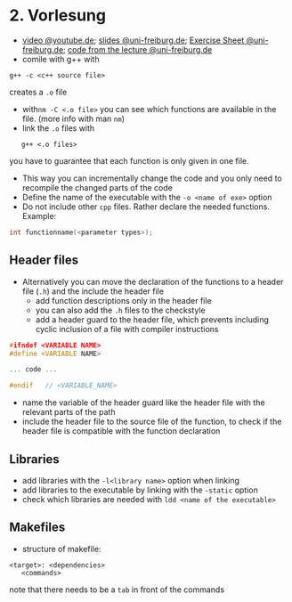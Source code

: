 # 2. Vorlesung

* [video @youtube.de](https://www.youtube.com/embed/H8bEWez9tG8); [slides @uni-freiburg.de](https://daphne.informatik.uni-freiburg.de/ss2016/ProgrammierenCplusplus/svn-public/public/folien/vorlesung-02.pdf); [Exercise Sheet @uni-freiburg.de](https://daphne.informatik.uni-freiburg.de/ss2016/ProgrammierenCplusplus/svn-public/public/uebungen/blatt-02.pdf); [code from the lecture @uni-freiburg.de](https://daphne.informatik.uni-freiburg.de/ss2016/ProgrammierenCplusplus/svn-public/public/code/vorlesung-02/)
* comile with g++ with
```
g++ -c <c++ source file>
```
creates a `.o` file
* with`nm -C <.o file>` you can see which functions are available in the file. (more info with man `nm`)
* link the `.o` files with
```
   g++ <.o files>
```
you have to guarantee that each function is only given in one file.
* This way you can incrementally change the code and you only need to recompile the changed parts of the code
* Define the name of the executable with the `-o <name of exe>` option
* Do not include other `cpp` files. Rather declare the needed functions. Example:
```c++
int functionname(<parameter types>);
```
## Header files
* Alternatively you can move the declaration of the functions to a header file (`.h`) and the include the header file
  * add function descriptions only in the header file
  * you can also add the `.h` files to the checkstyle
  * add a header guard to the header file, which prevents including cyclic inclusion of a file with compiler instructions
```c++
#ifndef <VARIABLE NAME>
#define <VARIABLE NAME>

... code ...

#endif   // <VARIABLE_NAME>
```
  * name the variable of the header guard like the header file with the relevant parts of the path
  * include the header file to the source file of the function, to check if the header file is compatible with the function declaration

## Libraries
* add libraries with the `-l<library name>` option when linking
* add libraries to the executable by linking with the `-static` option
* check which libraries are needed with `ldd <name of the executable>`

## Makefiles
* structure of makefile:
```make
<target>: <dependencies>
   <commands>
```
note that there needs to be a `tab` in front of the commands

